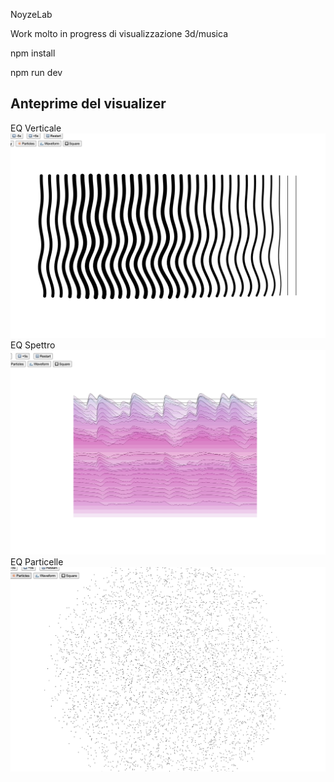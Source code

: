 NoyzeLab

Work molto in progress di visualizzazione 3d/musica

npm install 

npm run dev


## Anteprime del visualizer

EQ Verticale
![EQ View](images/EQVisual.jpg)
EQ Spettro
![Spectral View](images/SpectrumVisual.jpg)
EQ Particelle
![Particles View](images/ParticelsVisual.jpg)

